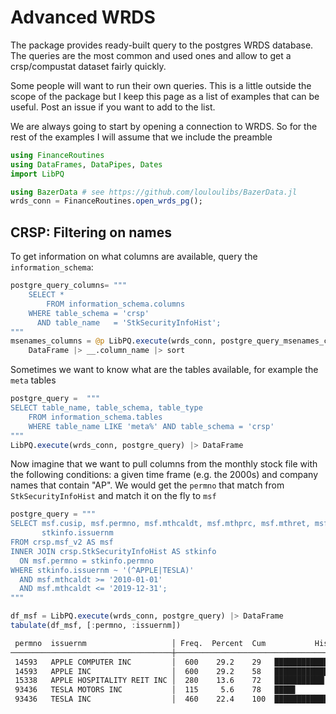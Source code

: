 # Advanced WRDS


The package provides ready-built query to the postgres WRDS database. 
The queries are the most common and used ones and allow to get a crsp/compustat dataset fairly quickly.

Some people will want to run their own queries. 
This is a little outside the scope of the package but I keep this page as a list of examples that can be useful.
Post an issue if you want to add to the list. 

We are always going to start by opening a connection to WRDS.
So for the rest of the examples I will assume that we include the preamble
```julia
using FinanceRoutines
using DataFrames, DataPipes, Dates
import LibPQ

using BazerData # see https://github.com/louloulibs/BazerData.jl
wrds_conn = FinanceRoutines.open_wrds_pg();
```

## CRSP: Filtering on names

To get information on what columns are available, query the `information_schema`:
```julia
postgre_query_columns= """
    SELECT *
        FROM information_schema.columns
    WHERE table_schema = 'crsp'
      AND table_name   = 'StkSecurityInfoHist';
"""
msenames_columns = @p LibPQ.execute(wrds_conn, postgre_query_msenames_columns) |> 
    DataFrame |> __.column_name |> sort 
```

Sometimes we want to know what are the tables available, for example the `meta` tables
```julia
postgre_query =  """
SELECT table_name, table_schema, table_type
    FROM information_schema.tables
    WHERE table_name LIKE 'meta%' AND table_schema = 'crsp'
"""
LibPQ.execute(wrds_conn, postgre_query) |> DataFrame 
```


Now imagine that we want to pull columns from the monthly stock file with the following conditions: a given time frame (e.g. the 2000s) and company names that contain "AP".
We would get the `permno` that match from `StkSecurityInfoHist` and match it on the fly to `msf`

```julia
postgre_query = """
SELECT msf.cusip, msf.permno, msf.mthcaldt, msf.mthprc, msf.mthret, msf.mthvol, msf.shrout, msf.siccd,
       stkinfo.issuernm
FROM crsp.msf_v2 AS msf
INNER JOIN crsp.StkSecurityInfoHist AS stkinfo 
  ON msf.permno = stkinfo.permno
WHERE stkinfo.issuernm ~ '(^APPLE|TESLA)'
  AND msf.mthcaldt >= '2010-01-01'
  AND msf.mthcaldt <= '2019-12-31';
"""

df_msf = LibPQ.execute(wrds_conn, postgre_query) |> DataFrame
tabulate(df_msf, [:permno, :issuernm])
```

```bash
 permno  issuernm                   │ Freq.  Percent  Cum           Hist.
────────────────────────────────────┼───────────────────────────────────────────────
 14593   APPLE COMPUTER INC         │  600    29.2    29   ███████████████████████▉
 14593   APPLE INC                  │  600    29.2    58   ███████████████████████▉
 15338   APPLE HOSPITALITY REIT INC │  280    13.6    72   ███████████▏
 93436   TESLA MOTORS INC           │  115     5.6    78   ████▋
 93436   TESLA INC                  │  460    22.4    100  ██████████████████▎
 ```





